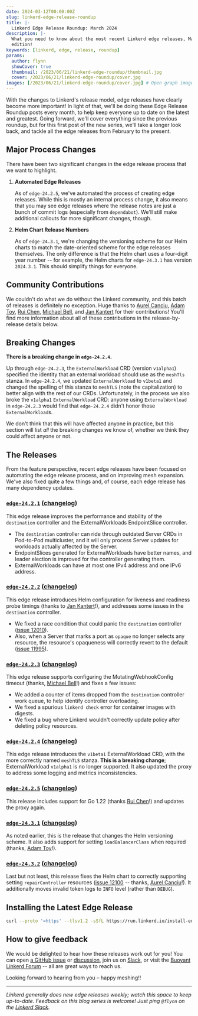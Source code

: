 ```yaml
---
date: 2024-03-12T00:00:00Z
slug: linkerd-edge-release-roundup
title: |-
  Linkerd Edge Release Roundup: March 2024
description: |-
  What you need to know about the most recent Linkerd edge releases, March 2024
  edition!
keywords: [linkerd, edge, release, roundup]
params:
  author: flynn
  showCover: true
  thumbnail: /2023/06/21/linkerd-edge-roundup/thumbnail.jpg
  cover: /2023/06/21/linkerd-edge-roundup/cover.jpg
images: [/2023/06/21/linkerd-edge-roundup/cover.jpg] # Open graph image
---
```


With the changes to Linkerd's release model, edge releases have clearly become
more important! In light of that, we'll be doing these Edge Release Roundup
posts every month, to help keep everyone up to date on the latest and greatest.
Going forward, we'll cover everything since the previous roundup, but for this
first post of the new series, we'll take a longer look back, and tackle all the
edge releases from February to the present.

## Major Process Changes

There have been two significant changes in the edge release process that we want
to highlight.

1. **Automated Edge Releases**

   As of `edge-24.2.5`, we've automated the process of creating edge releases.
   While this is mostly an internal process change, it also means that you may
   see edge releases where the release notes are just a bunch of commit logs
   (especially from `dependabot`). We'll still make additional callouts for more
   significant changes, though.

2. **Helm Chart Release Numbers**

   As of `edge-24.3.1`, we're changing the versioning scheme for our Helm charts
   to match the date-oriented scheme for the edge releases themselves. The only
   difference is that the Helm chart uses a four-digit year number -- for
   example, the Helm charts for `edge-24.3.1` has version `2024.3.1`. This
   should simplify things for everyone.

## Community Contributions

We couldn't do what we do without the Linkerd community, and this batch of
releases is definitely no exception. Huge thanks to [Aurel Canciu], [Adam Toy],
[Rui Chen], [Michael Bell], and [Jan Kantert] for their contributions! You'll
find more information about all of these contributions in the release-by-release
details below.

[Aurel Canciu]: https://github.com/relu
[Adam Toy]: https://github.com/atoy3731
[Rui Chen]: https://github.com/chenrui333
[Michael Bell]: https://github.com/mikebell90
[Jan Kantert]: https://github.com/jan-kantert

## Breaking Changes

**There is a breaking change in `edge-24.2.4`.**

Up through `edge-24.2.3`, the `ExternalWorkload` CRD (version `v1alpha1`)
specified the identity that an external workload should use as the `meshTls`
stanza. In `edge-24.2.4`, we updated `ExternalWorkload` to `v1beta1` and changed
the spelling of this stanza to `meshTLS` (note the capitalization) to better
align with the rest of our CRDs. Unfortunately, in the process we also broke the
`v1alpha1` `ExternalWorkload` CRD: anyone using `ExternalWorkload` in
`edge-24.2.3` would find that `edge-24.2.4` didn't honor those
`ExternalWorkload`s.

We don't think that this will have affected anyone in practice, but this section
will list _all_ the breaking changes we know of, whether we think they could
affect anyone or not.

## The Releases

From the feature perspective, recent edge releases have been focused on
automating the edge release process, and on improving mesh expansion. We've also
fixed quite a few things and, of course, each edge release has many dependency
updates.

### [`edge-24.2.1`](https://github.com/linkerd/linkerd2/releases/tag/edge-24.2.1) ([changelog](https://github.com/linkerd/linkerd2/releases/tag/edge-24.2.1))

This edge release improves the performance and stability of the `destination`
controller and the ExternalWorkloads EndpointSlice controller.

- The `destination` controller can ride through outdated Server CRDs in
  Pod-to-Pod multicluster, and it will only process Server updates for workloads
  actually affected by the Server.
- EndpointSlices generated for ExternalWorkloads have better names, and leader
  election is improved for the controller generating them.
- ExternalWorkloads can have at most one IPv4 address and one IPv6 address.

### [`edge-24.2.2`](https://github.com/linkerd/linkerd2/releases/tag/edge-24.2.2) ([changelog](https://github.com/linkerd/linkerd2/releases/tag/edge-24.2.2))

This edge release introduces Helm configuration for liveness and readiness probe
timings (thanks to [Jan Kantert]!), and addresses some issues in the
`destination` controller.

- We fixed a race condition that could panic the `destination` controller
  ([issue 12010](https://github.com/linkerd/linkerd2/issues/12010)).
- Also, when a Server that marks a port as `opaque` no longer selects any
  resource, the resource's opaqueness will correctly revert to the default
  ([issue 11995](https://github.com/linkerd/linkerd2/issues/11995)).

### [`edge-24.2.3`](https://github.com/linkerd/linkerd2/releases/tag/edge-24.2.3) ([changelog](https://github.com/linkerd/linkerd2/releases/tag/edge-24.2.3))

This edge release supports configuring the MutatingWebhookConfig timeout
(thanks, [Michael Bell]!) and fixes a few issues:

- We added a counter of items dropped from the `destination` controller work
  queue, to help identify controller overloading.
- We fixed a spurious `linkerd check` error for container images with digests.
- We fixed a bug where Linkerd wouldn't correctly update policy after deleting
  policy resources.

### [`edge-24.2.4`](https://github.com/linkerd/linkerd2/releases/tag/edge-24.2.4) ([changelog](https://github.com/linkerd/linkerd2/releases/tag/edge-24.2.4))

This edge release introduces the `v1beta1` ExternalWorkload CRD, with the more
correctly named `meshTLS` stanza. **This is a breaking change**;
ExternalWorkload `v1alpha1` is no longer supported. It also updated the proxy to
address some logging and metrics inconsistencies.

### [`edge-24.2.5`](https://github.com/linkerd/linkerd2/releases/tag/edge-24.2.5) ([changelog](https://github.com/linkerd/linkerd2/releases/tag/edge-24.2.5))

This release includes support for Go 1.22 (thanks [Rui Chen]!) and updates the
proxy again.

### [`edge-24.3.1`](https://github.com/linkerd/linkerd2/releases/tag/edge-24.3.1) ([changelog](https://github.com/linkerd/linkerd2/releases/tag/edge-24.3.1))

As noted earlier, this is the release that changes the Helm versioning scheme.
It also adds support for setting `loadBalancerClass` when required (thanks,
[Adam Toy]!).

### [`edge-24.3.2`](https://github.com/linkerd/linkerd2/releases/tag/edge-24.3.2) ([changelog](https://github.com/linkerd/linkerd2/releases/tag/edge-24.3.2))

Last but not least, this release fixes the Helm chart to correctly supporting
setting `repairController` resources
([issue 12100](https://github.com/linkerd/linkerd2/issues/12100) -- thanks,
[Aurel Canciu]!). It additionally moves invalid token logs to `INFO` level
(rather than `DEBUG`).

## Installing the Latest Edge Release

```bash
curl --proto '=https' --tlsv1.2 -sSfL https://run.linkerd.io/install-edge | sh
```

## How to give feedback

We would be delighted to hear how these releases work out for you! You can open
[a GitHub issue](https://github.com/linkerd/linkerd2/issues/) or
[discussion](https://github.com/linkerd/linkerd2/discussions/), join us on
[Slack](https://slack.linkerd.io), or visit the
[Buoyant Linkerd Forum](https://linkerd.buoyant.io) -- all are great ways to
reach us.

Looking forward to hearing from you – happy meshing!!

---

_Linkerd generally does new edge releases weekly; watch this space to keep
up-to-date. Feedback on this blog series is welcome! Just ping `@flynn` on the
[Linkerd Slack](https://slack.linkerd.io)._
